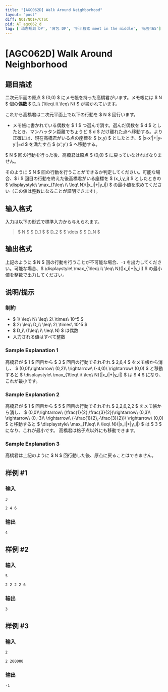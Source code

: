 ```yaml
---
title: "[AGC062D] Walk Around Neighborhood"
layout: "post"
diff: NOI/NOI+/CTSC
pid: AT_agc062_d
tag: ['动态规划 DP', '背包 DP', '折半搜索 meet in the middle', '标签465']
---
```


# [AGC062D] Walk Around Neighborhood

## 题目描述

[problemUrl]: https://atcoder.jp/contests/agc062/tasks/agc062_d

二次元平面の原点 $ (0,0) $ にメモ帳を持った高橋君がいます。メモ帳には $ N $ 個の**偶数** $ D_i\ (1\leq\ i\ \leq\ N) $ が書かれています。

これから高橋君は二次元平面上で以下の行動を $ N $ 回行います。

- メモ帳に書かれている偶数を $ 1 $ つ選んで消す。選んだ偶数を $ d $ としたとき、マンハッタン距離でちょうど $ d $ だけ離れた点へ移動する。より正確には、現在高橋君がいる点の座標を $ (x,y) $ としたとき、$ |x-x'|+|y-y'|=d $ を満たす点 $ (x',y') $ へ移動する。
 
$ N $ 回の行動を行った後、高橋君は原点 $ (0,0) $ に戻っていなければなりません。

そのように $ N $ 回の行動を行うことができるか判定してください。可能な場合、$ i $ 回目の行動を終えた後高橋君がいる座標を $ (x_i,y_i) $ としたときの $ \displaystyle\ \max_{1\leq\ i\ \leq\ N}(|x_i|+|y_i|) $ の最小値を求めてください（この値は整数になることが証明できます）。

## 输入格式

入力は以下の形式で標準入力から与えられます。

> $ N $ $ D_1 $ $ D_2 $ $ \dots $ $ D_N $

## 输出格式

上記のように $ N $ 回の行動を行うことが不可能な場合、`-1` を出力してください。可能な場合、$ \displaystyle\ \max_{1\leq\ i\ \leq\ N}(|x_i|+|y_i|) $ の最小値を整数で出力してください。

## 说明/提示

### 制約

- $ 1\ \leq\ N\ \leq\ 2\ \times\ 10^5 $
- $ 2\ \leq\ D_i\ \leq\ 2\ \times\ 10^5 $
- $ D_i\ (1\leq\ i\ \leq\ N) $ は偶数
- 入力される値はすべて整数
 
### Sample Explanation 1

高橋君が $ 1 $ 回目から $ 3 $ 回目の行動でそれぞれ $ 2,6,4 $ をメモ帳から消し、 $ (0,0)\rightarrow\ (0,2)\ \rightarrow\ (-4,0)\ \rightarrow\ (0,0) $ と移動すると $ \displaystyle\ \max_{1\leq\ i\ \leq\ N}(|x_i|+|y_i|) $ は $ 4 $ になり、これが最小です。

### Sample Explanation 2

高橋君が $ 1 $ 回目から $ 5 $ 回目の行動でそれぞれ $ 2,2,6,2,2 $ をメモ帳から消し、 $ (0,0)\rightarrow\ (\frac{1}{2},\frac{3}{2})\rightarrow\ (0,3)\ \rightarrow\ (0,-3)\ \rightarrow\ (-\frac{1}{2},-\frac{3}{2})\ \rightarrow\ (0,0) $ と移動すると $ \displaystyle\ \max_{1\leq\ i\ \leq\ N}(|x_i|+|y_i|) $ は $ 3 $ になり、これが最小です。 高橋君は格子点以外にも移動できます。

### Sample Explanation 3

高橋君は上記のように $ N $ 回行動した後、原点に戻ることはできません。

## 样例 #1

### 输入

```
3
2 4 6
```

### 输出

```
4
```

## 样例 #2

### 输入

```
5
2 2 2 2 6
```

### 输出

```
3
```

## 样例 #3

### 输入

```
2
2 200000
```

### 输出

```
-1
```

